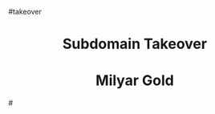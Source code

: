 #takeover
<center><h1>Subdomain Takeover</h1></center>
<center><h1>Milyar Gold</h1></center>
<!--
Hacked By Milyar-Gold
//-->
 #</sCriPt><ScRipT>alert(document.domain)</sCriPt>
